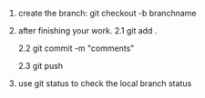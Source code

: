 1. create the branch: git checkout -b branchname
2. after finishing your work. 
	2.1 git add .
	
	2.2 git commit -m "comments"
	
	2.3 git push
3. use git status to check the local branch status


